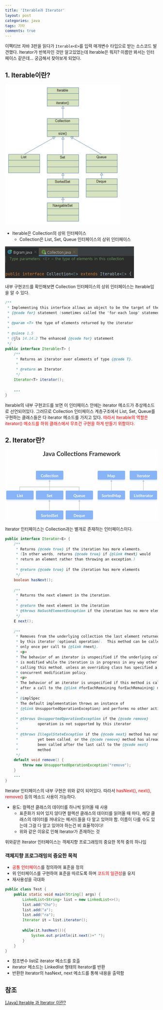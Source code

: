 ```yaml
---
title: 'Iterable과 Iterator'
layout: post
categories: java
tags: 기타
comments: true
---
```


이펙티브 자바 3판을 읽다가 `Iterable<E>`를 입력 매개변수 타입으로 받는 소스코드 발견했다. Iterator가 반복자인 것만 알고있었는데 Iterable은 뭐지? 이름만 봐서는 인터페이스 같은데... 궁금해서 찾아보게 되었다.

## 1. Iterable이란?
![iterable_hierarchy](/assets\img/iterable_hierarchy.PNG)
- Iterable은 Collection의 상위 인터페이스
  - Collection은 List, Set, Queue 인터페이스의 상위 인터페이스

![collection](/assets\img/collection.PNG)

내부 구현코드를 확인해보면 Collection 인터페이스의 상위 인터페이스는 Iterable임을 알 수 있다.

```java
/**
 * Implementing this interface allows an object to be the target of the enhanced
 * {@code for} statement (sometimes called the "for-each loop" statement).
 *
 * @param <T> the type of elements returned by the iterator
 *
 * @since 1.5
 * @jls 14.14.2 The enhanced {@code for} statement
 */
public interface Iterable<T> {
    /**
     * Returns an iterator over elements of type {@code T}.
     *
     * @return an Iterator.
     */
    Iterator<T> iterator();

    ...
}    
```

Iterable의 내부 구현코드를 보면 이 인터페이스 안에는 iterator 메소드가 추상메소드로 선언되어있다. 그러므로 Collection 인터페이스 계층구조에서 List, Set, Queue를 구현하는 클래스들은 다 iterator 메소드를 가지고 있다. <span style="color:red">따라서 Iterable의 역할은 iterator() 메소드를 하위 클래스에서 무조건 구현을 하게 만들기 위함이다.</span>

## 2. Iterator란?
![item31_java_collection_frameworks](/assets\img/item31_java_collection_frameworks.PNG)

Iterator 인터페이스는 Collection과는 별개로 존재하는 인터페이스이다.

```java
public interface Iterator<E> {
    /**
     * Returns {@code true} if the iteration has more elements.
     * (In other words, returns {@code true} if {@link #next} would
     * return an element rather than throwing an exception.)
     *
     * @return {@code true} if the iteration has more elements
     */
    boolean hasNext();

    /**
     * Returns the next element in the iteration.
     *
     * @return the next element in the iteration
     * @throws NoSuchElementException if the iteration has no more elements
     */
    E next();

    /**
     * Removes from the underlying collection the last element returned
     * by this iterator (optional operation).  This method can be called
     * only once per call to {@link #next}.
     * <p>
     * The behavior of an iterator is unspecified if the underlying collection
     * is modified while the iteration is in progress in any way other than by
     * calling this method, unless an overriding class has specified a
     * concurrent modification policy.
     * <p>
     * The behavior of an iterator is unspecified if this method is called
     * after a call to the {@link #forEachRemaining forEachRemaining} method.
     *
     * @implSpec
     * The default implementation throws an instance of
     * {@link UnsupportedOperationException} and performs no other action.
     *
     * @throws UnsupportedOperationException if the {@code remove}
     *         operation is not supported by this iterator
     *
     * @throws IllegalStateException if the {@code next} method has not
     *         yet been called, or the {@code remove} method has already
     *         been called after the last call to the {@code next}
     *         method
     */
    default void remove() {
        throw new UnsupportedOperationException("remove");
    }
    ...
}    
```

Iterator 인터페이스의 내부 구현은 위와 같이 되어있다. 따라서 <span style="color:red">hasNext(), next(), remove()</span> 등의 메소드 사용이 가능하다.
- 용도: 컬렉션 클래스의 데이터를 하나씩 읽어올 때 사용
  - 표준화가 되어 있지 않다면 컬렉션 클래스의 데이터를 읽어올 때 마다, 해당 클래스의 데이터를 꺼내오는 메서드들을 다 알고 있어야 함. 이름이 다를 수도 있는데 그걸 다 알고 있어야 하는건 비 효율적이다!
  - 위와 같은 이유로 인해 Iterator가 존재하는 것

위와같은 Iterator 인터페이스는 객체지향 프로그래밍의 중요한 목적 중의 하나임

### 객체지향 프로그래밍의 중요한 목적
- <span style="color:red">공통 인터페이스</span>를 정의하여 표준을 정의
- 위 인터페이스를 구현하여 표준을 따르도록 하며 <span style="color:red">코드의 일관성</span>을 유지
- 재사용성을 극대화

```java
public class Test {
    public static void main(String[] args) {
        LinkedList<String> list = new LinkedList<>();
        list.add("Cho");
        list.add("a");
        list.add("ra");
        Iterator it = list.iterator();

        while(it.hasNext()){
            System.out.println(it.next()+" ");
        }
    }
}
```
- 참조변수 list로 iterator 메소드를 호출
- iterator 메소드는 Linkedlist 형태의 Iterator를 반환
- 반환한 Iterator의 hasNext, next 메소드를 통해 내용을 출력함

## 참조
[[Java] Iterable 과 Iterator 이란?](https://devlog-wjdrbs96.tistory.com/84)


